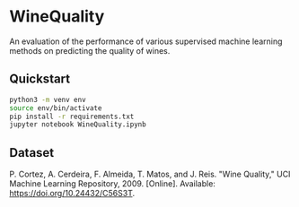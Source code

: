# WineQuality
An evaluation of the performance of various supervised machine learning methods on predicting the quality of wines.

## Quickstart
```zsh
python3 -m venv env
source env/bin/activate
pip install -r requirements.txt
jupyter notebook WineQuality.ipynb
```

## Dataset
P. Cortez, A. Cerdeira, F. Almeida, T. Matos, and J. Reis. "Wine Quality," UCI Machine Learning Repository, 2009. [Online]. Available: https://doi.org/10.24432/C56S3T.
